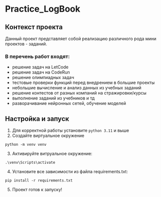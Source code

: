 # **Practice_LogBook**

## Контекст проекта 
Данный проект представляет собой реализацию различного рода мини проектов - заданий.

### В перечень работ входят:
- решение задач на LetCode
- решение задач на CodeRun
- решение олимпиадных задач
- тестовые проверки функций перед внедрением в большие проекты
- небольшие вычисление и анализ данных из учебных заданий
- решение контестов от разных компаний на стражировки/курсы
- выполнение заданий из учебников и тд
- разворачивание нейронных сетей, обучение моделей

## Настройка и запуск

1. Для корректной работы установите `python 3.11` и выше
2. Создайте виртуальное окружение

`python -m venv venv`

3. Активируйте витруальное окружение:

`.\venv\Scripts\activate`

4. Установите все зависимости из файла requirements.txt:

`pip install -r requirements.txt`

5. Проект готов к запуску!
